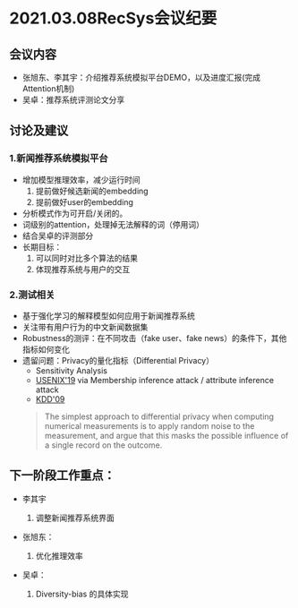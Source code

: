 # 2021.03.08RecSys会议纪要

## 会议内容
- 张旭东、李其宇：介绍推荐系统模拟平台DEMO，以及进度汇报(完成Attention机制)
- 吴卓：推荐系统评测论文分享

## 讨论及建议
### 1.新闻推荐系统模拟平台
- 增加模型推理效率，减少运行时间
    1. 提前做好候选新闻的embedding
    2. 提前做好user的embedding
- 分析模式作为可开启/关闭的。
- 词级别的attention，处理掉无法解释的词（停用词）
- 结合吴卓的评测部分
- 长期目标：
    1. 可以同时对比多个算法的结果
    2. 体现推荐系统与用户的交互

### 2.测试相关
- 基于强化学习的解释模型如何应用于新闻推荐系统
- 关注带有用户行为的中文新闻数据集
- Robustness的测评：在不同攻击（fake user、fake news）的条件下，其他指标如何变化
- 遗留问题：Privacy的量化指标（Differential Privacy）
    * Sensitivity Analysis
    * [USENIX'19](https://www.usenix.org/system/files/sec19-jayaraman.pdf) via Membership inference attack / attribute inference attack
    * [KDD'09](https://dl.acm.org/doi/pdf/10.1145/1557019.1557090?casa_token=YGTUXHwrUQYAAAAA:iZodkwoXUY3qC_GPd44VOeFUXUzUOq3MiCzQO25jYL4UG_HRT0BC8EUqdc05_2Ls-bW9LD4DRII)
    > The simplest approach to differential privacy when computing numerical measurements is to apply random noise to the measurement, and argue that this masks the possible influence of a single record on the outcome. 

## 下一阶段工作重点：
- 李其宇
    1. 调整新闻推荐系统界面
- 张旭东：
    1. 优化推理效率
    

- 吴卓：
    1. Diversity-bias 的具体实现


